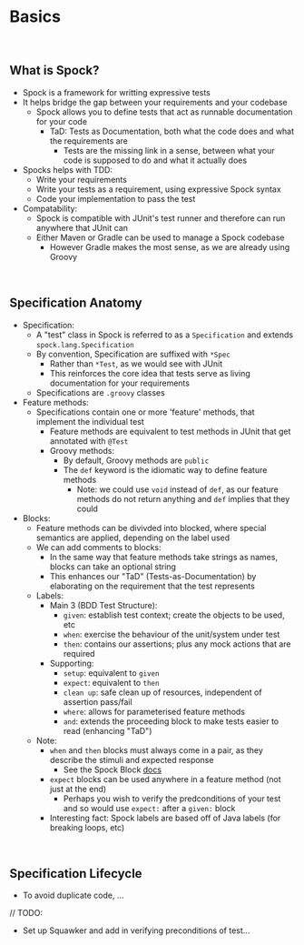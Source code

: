 # Basics

<br>

## What is Spock?
* Spock is a framework for writting expressive tests
* It helps bridge the gap between your requirements and your codebase
    * Spock allows you to define tests that act as runnable documentation for your code
        * TaD: Tests as Documentation, both what the code does and what the requirements are
            * Tests are the missing link in a sense, between what your code is supposed to do and what it actually does
* Spocks helps with TDD:
    * Write your requirements
    * Write your tests as a requirement, using expressive Spock syntax
    * Code your implementation to pass the test
* Compatability:
    * Spock is compatible with JUnit's test runner and therefore can run anywhere that JUnit can
    * Either Maven or Gradle can be used to manage a Spock codebase
        * However Gradle makes the most sense, as we are already using Groovy

<br>

## Specification Anatomy
* Specification:
    * A "test" class in Spock is referred to as a `Specification` and extends `spock.lang.Specification`
    * By convention, Specification are suffixed with `*Spec`
        * Rather than `*Test`, as we would see with JUnit
        * This reinforces the core idea that tests serve as living documentation for your requirements
    * Specifications are `.groovy` classes
* Feature methods:
    * Specifications contain one or more 'feature' methods, that implement the individual test
        * Feature methods are equivalent to test methods in JUnit that get annotated with `@Test`
        * Groovy methods:
            * By default, Groovy methods are `public`
            * The `def` keyword is the idiomatic way to define feature methods
                * Note: we could use `void` instead of `def`, as our feature methods do not return anything and `def` implies that they could
* Blocks:
    * Feature methods can be divivded into blocked, where special semantics are applied, depending on the label used
    * We can add comments to blocks:
        * In the same way that feature methods take strings as names, blocks can take an optional string
        * This enhances our "TaD" (Tests-as-Documentation) by elaborating on the requirement that the test represents
    * Labels:
        * Main 3 (BDD Test Structure):
            * `given`: establish test context; create the objects to be used, etc
            * `when`: exercise the behaviour of the unit/system under test
            * `then`: contains our assertions; plus any mock actions that are required
        * Supporting:
            * `setup`: equivalent to `given`
            * `expect`: equivalent to `then`
            * `clean up`: safe clean up of resources, independent of assertion pass/fail
            * `where`: allows for parameterised feature methods
            * `and`: extends the proceeding block to make tests easier to read (enhancing "TaD")
    * Note:
        * `when` and `then` blocks must always come in a pair, as they describe the stimuli and expected response
            * See the Spock Block [docs](https://spockframework.org/spock/docs/1.3/all_in_one.html#_blocks)
        * `expect` blocks can be used anywhere in a feature method (not just at the end)
            * Perhaps you wish to verify the predconditions of your test and so would use `expect:` after a `given:` block
        * Interesting fact: Spock labels are based off of Java labels (for breaking loops, etc)

<br>

## Specification Lifecycle
* To avoid duplicate code, ...

// TODO:
* Set up Squawker and add in verifying preconditions of test...
